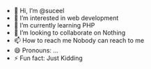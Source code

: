 - 👋 Hi, I’m @suceel
- 👀 I’m interested in web development
- 🌱 I’m currently learning PHP
- 💞️ I’m looking to collaborate on Nothing
- 📫 How to reach me Nobody can reach to me
- 😄 Pronouns: ...
- ⚡ Fun fact: Just Kidding

<!---
suceeeel/suceeeel is a ✨ special ✨ repository because its `README.md` (this file) appears on your GitHub profile.
You can click the Preview link to take a look at your changes.
--->

